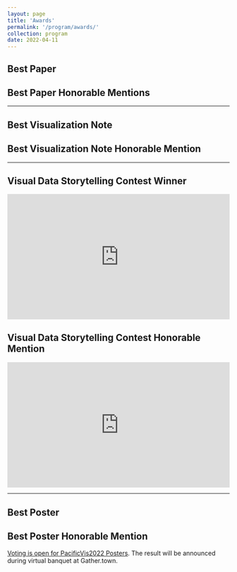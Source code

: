 ```yaml
---
layout: page
title: 'Awards'
permalink: '/program/awards/'
collection: program
date: 2022-04-11
---
```


## Best Paper

<paper data-paper_id="paper-5060"></paper>

## Best Paper Honorable Mentions

<paper data-paper_id="paper-6250"></paper>
<paper data-paper_id="paper-1158"></paper>

---

## Best Visualization Note

<paper data-paper_id="note-1020"></paper>

## Best Visualization Note Honorable Mention
<paper data-paper_id="note-1029"></paper>

---

## Visual Data Storytelling Contest Winner

<paper data-paper_id="contest-1019"></paper>

<div style="padding:56.25% 0 0 0;position:relative;"><iframe src="https://player.vimeo.com/video/686918676?h=23e506cdb3&amp;badge=0&amp;autopause=0&amp;player_id=0&amp;app_id=58479" frameborder="0" allow="autoplay; fullscreen; picture-in-picture" allowfullscreen="" style="position:absolute;top:0;left:0;width:100%;height:100%;" title="2 Emergency Logistics Constructing a Lifeline in Wuhan for Fighting COVID-19"></iframe></div>
<script src="https://player.vimeo.com/api/player.js"></script>

<p />


## Visual Data Storytelling Contest Honorable Mention

<paper data-paper_id="contest-1016"></paper>

<div style="padding:56.25% 0 0 0;position:relative;"><iframe src="https://player.vimeo.com/video/686918591?h=e34a8ea3ff&amp;badge=0&amp;autopause=0&amp;player_id=0&amp;app_id=58479" frameborder="0" allow="autoplay; fullscreen; picture-in-picture" allowfullscreen="" style="position:absolute;top:0;left:0;width:100%;height:100%;" title="1 Understanding Cultural Communication through the Visual Portraits of Youtube Channels"></iframe></div>
<script src="https://player.vimeo.com/api/player.js"></script>

<p />

---

## Best Poster

<paper data-paper_id="poster-1003"></paper>

## Best Poster Honorable Mention
<paper data-paper_id="poster-1025"></paper>


[Voting is open for PacificVis2022 Posters](https://bit.ly/3LRRwGv).  The result will be announced during virtual banquet at Gather.town.

<script src="https://unpkg.com/vue@3"></script>
<script type="text/javascript" src="/pvis2022/assets/javascripts/accepted.json.js"></script>
<script type="text/javascript" src="/pvis2022/assets/javascripts/preview.json.js"></script>
<script type="text/javascript" src="/pvis2022/assets/javascripts/accepted.js"></script>
